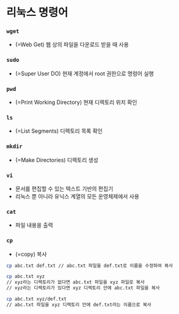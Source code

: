 # 리눅스 명령어

### ```wget```
* (=Web Get) 웹 상의 파일을 다운로드 받을 때 사용

### ```sudo```
* (=Super User DO) 현재 계정에서 root 권한으로 명령어 실행

### ```pwd```
* (=Print Working Directory) 현재 디렉토리 위치 확인

### ```ls```
* (=List Segments) 디렉토리 목록 확인

### ```mkdir```
* (=Make Directories) 디렉토리 생성

### ```vi```
* 문서를 편집할 수 있는 텍스트 기반의 편집기
* 리눅스 뿐 아니라 유닉스 계열의 모든 운영체제에서 사용

### ```cat```
* 파일 내용을 출력

### ```cp```
* (=copy) 복사
```bash
cp abc.txt def.txt // abc.txt 파일을 def.txt로 이름을 수정하여 복사
```
```bash
cp abc.txt xyz 
// xyz라는 디렉토리가 없다면 abc.txt 파일을 xyz 파일로 복사
// xyz라는 디렉토리가 있다면 xyz 디렉토리 안에 abc.txt 파일을 복사
```
```bash
cp abc.txt xyz/def.txt
// abc.txt 파일을 xyz 디렉토리 안에 def.txt라는 이름으로 복사
```
